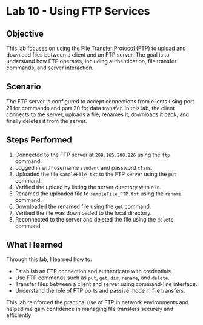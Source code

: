 # Lab 10 - Using FTP Services

## Objective
This lab focuses on using the File Transfer Protocol (FTP) to upload and download files between a client and an FTP server. The goal is to understand how FTP operates, including authentication, file transfer commands, and server interaction.

## Scenario
The FTP server is configured to accept connections from clients using port 21 for commands and port 20 for data transfer. In this lab, the client connects to the server, uploads a file, renames it, downloads it back, and finally deletes it from the server.

## Steps Performed
1. Connected to the FTP server at `209.165.200.226` using the `ftp` command.
2. Logged in with username `student` and password `class`.
3. Uploaded the file `sampleFile.txt` to the FTP server using the `put` command.
4. Verified the upload by listing the server directory with `dir`.
5. Renamed the uploaded file to `sampleFile_FTP.txt` using the `rename` command.
6. Downloaded the renamed file using the `get` command.
7. Verified the file was downloaded to the local directory.
8. Reconnected to the server and deleted the file using the `delete` command.

## What I learned
Through this lab, I learned how to:
- Establish an FTP connection and authenticate with credentials.
- Use FTP commands such as `put`, `get`, `dir`, `rename`, and `delete`.
- Transfer files between a client and server using command-line interface.
-  Understand the role of FTP ports and passive mode in file transfers.

This lab reinforced the practical use of FTP in network environments and helped me gain confidence in managing file transfers securely and efficiently
